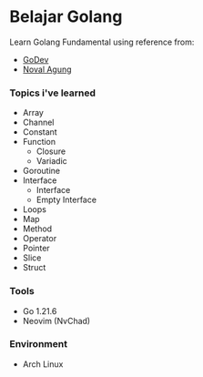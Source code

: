 # Belajar Golang

Learn Golang Fundamental using reference from:
- [GoDev](https://go.dev/tour/welcome/1)
- [Noval Agung](https://dasarpemrogramangolang.novalagung.com/)

### Topics i've learned

- Array
- Channel
- Constant
- Function
  - Closure
  - Variadic
- Goroutine
- Interface
  - Interface
  - Empty Interface
- Loops
- Map
- Method
- Operator
- Pointer
- Slice
- Struct

### Tools

- Go 1.21.6
- Neovim (NvChad)

### Environment
- Arch Linux
